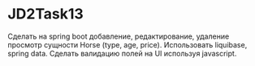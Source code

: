 # JD2Task13

Сделать на spring boot добавление, редактирование, удаление просмотр сущности Horse (type, age, price). 
Использовать liquibase, spring data. 
Сделать валидацию полей на UI используя javascript.
